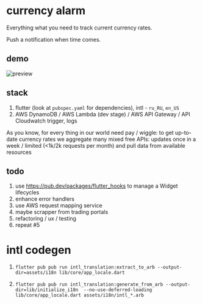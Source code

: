 # currency alarm

Everything what you need to track current currency rates.

Push a notification when time comes.

## demo

![preview](https://lh3.googleusercontent.com/jPyMzjyW6kSrSSbQ_itVtu3OcISmgI6O7z2HosaLhxonyjtzXQpF6d8mznUbjXME96vSigxf-bXkm_Rx1F_WVvgxnWt9EWfc6lLOWl8M2y3-Fqb8szYslQuXq_pEFTtvH_cAGh1DFOAj0qyhAxklWsHmsNsJEIEaKQfrnr3mLpLtYQwd2XRaM7aeQVE6IMWbgafp-8JEf8tVTvDQNfqbYRxmZn5dkTZ7prRmdfFRIyt08sHfgY3anz7TIEquR7M0mNb_Oyw1lLaYxI6wJkWquO487mNYuEEdOmoUI-_vsG8Ca7s4WU5YQRETLrn844WeEHt-RCIzUjLPuXztKSMaAIzeWikevYMGldHitnFzoS8ANwIKriCTuMKNhzlmdvUvIGBeq7-91cKwh44e61hcT3k8NtDmIzwS6FewGQyCBwauBSxEak4NuKnLZ2yCvhHriJYxF0urip319M-Yfi7omZPq8e5slxfeO9wiOWVMx8xkb-yveUAuH0_YWCMsOwb-rmsAOWT7f3xiZ1cShzkhZeLZs2Tc3L8nUcBeFi0BrvI3UrCpHrsLozsobV44V0b6QhDoH-Sdz4BoaUlrQbDR7jMmbw9c56lTpa4W0Q8c-bVSjxS3CDo5SmGiK-U9CWunLvdOcs1HpDiIWayOHqtLw34vpepXo6gc1TKZbwJfmD2Wwy0B5qtFBHlSxw=w249-h512-no?authuser=0)


## stack

1. flutter (look at `pubspec.yaml` for dependencies), intl - `ru_RU`, `en_US`
2. AWS DynamoDB / AWS Lambda (dev stage) / AWS API Gateway / API Cloudwatch trigger, logs

As you know, for every thing in our world need pay / wiggle: to get up-to-date currency rates we aggregate many mixed free APIs: updates once in a week / limited (<1k/2k requests per month) and pull data from available resources

## todo

1. use https://pub.dev/packages/flutter_hooks to manage a Widget lifecycles
2. enhance error handlers
3. use AWS request mapping service
4. maybe scrapper from trading portals
5. refactoring / ux / testing
6. repeat #5

# intl codegen

1. `flutter pub pub run intl_translation:extract_to_arb --output-dir=assets/i18n lib/core/app_locale.dart`

2. `flutter pub pub run intl_translation:generate_from_arb --output-dir=lib/initialize_i18n  --no-use-deferred-loading lib/core/app_locale.dart assets/i18n/intl_*.arb`
